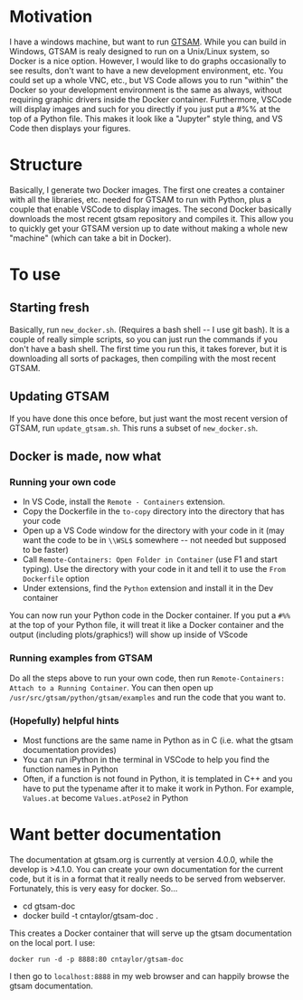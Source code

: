 # Motivation
I have a windows machine, but want to run [GTSAM](https://github.com/borglab/gtsam).  While you can build in Windows, GTSAM is realy designed to run on a Unix/Linux system, so Docker is a nice option.  However, I would like to do graphs occasionally to see results, don't want to have a new development environment, etc.  You could set up a whole VNC, etc., but VS Code allows you to run "within" the Docker so your development environment is the same as always, without requiring graphic drivers inside the Docker container.  Furthermore, VSCode will display images and such for you directly if you just put a #%% at the top of a Python file.  This makes it look like a "Jupyter" style thing, and VS Code then displays your figures.

# Structure
Basically, I generate two Docker images.  The first one creates a container with all the libraries, etc. needed for GTSAM to run with Python, plus a couple that enable VSCode to display images.  The second Docker basically downloads the most recent gtsam repository and compiles it.  This allow you to quickly get your GTSAM version up to date without making a whole new "machine" (which can take a bit in Docker).

# To use
## Starting fresh
Basically, run `new_docker.sh`.  (Requires a bash shell -- I use git bash).  It is a couple of really simple scripts, so you can just run the commands if you don't have a bash shell.  The first time you run this, it takes forever, but it is downloading all sorts of packages, then compiling with the most recent GTSAM.

## Updating GTSAM
If you have done this once before, but just want the most recent version of GTSAM, run `update_gtsam.sh`.  This runs a subset of `new_docker.sh`.

## Docker is made, now what
### Running your own code
* In VS Code, install the `Remote - Containers` extension.  
* Copy the Dockerfile in the `to-copy` directory into the directory that has your code
* Open up a VS Code window for the directory with your code in it (may want the code to be in `\\WSL$` somewhere -- not needed but supposed to be faster)
* Call `Remote-Containers: Open Folder in Container` (use F1 and start typing).  Use the directory with your code in it and tell it to use the `From Dockerfile` option
* Under extensions, find the `Python` extension and install it in the Dev container

You can now run your Python code in the Docker container.  If you put a `#%% `at the top of your Python file, it will treat it like a Docker container and the output (including plots/graphics!) will show up inside of VScode

### Running examples from GTSAM
Do all the steps above to run your own code, then run `Remote-Containers: Attach to a Running Container`.  You can then open up `/usr/src/gtsam/python/gtsam/examples` and run the code that you want to.

### (Hopefully) helpful hints
* Most functions are the same name in Python as in C (i.e. what the gtsam documentation provides)
* You can run iPython in the terminal in VSCode to help you find the function names in Python
* Often, if a function is not found in Python, it is templated in C++ and you have to put the typename after it to make it work in Python.  For example, `Values.at` become `Values.atPose2` in Python

# Want better documentation
The documentation at gtsam.org is currently at version 4.0.0, while the develop is >4.1.0.  You can create your own documentation for the current code, but it is in a format that it really needs to be served from webserver.  Fortunately, this is very easy for docker. So...
* cd gtsam-doc
* docker build -t cntaylor/gtsam-doc .

This creates a Docker container that will serve up the gtsam documentation on the local port.  I use:

`docker run -d -p 8888:80 cntaylor/gtsam-doc`

I then go to `localhost:8888` in my web browser and can happily browse the gtsam documentation.